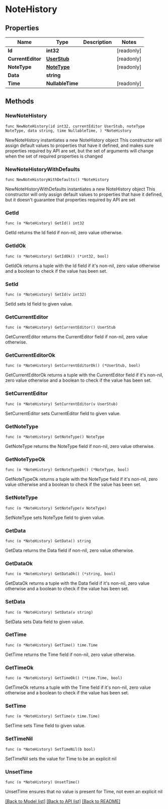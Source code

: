 # NoteHistory

## Properties

Name | Type | Description | Notes
------------ | ------------- | ------------- | -------------
**Id** | **int32** |  | [readonly] 
**CurrentEditor** | [**UserStub**](UserStub.md) |  | [readonly] 
**NoteType** | [**NoteType**](NoteType.md) |  | [readonly] 
**Data** | **string** |  | 
**Time** | **NullableTime** |  | [readonly] 

## Methods

### NewNoteHistory

`func NewNoteHistory(id int32, currentEditor UserStub, noteType NoteType, data string, time NullableTime, ) *NoteHistory`

NewNoteHistory instantiates a new NoteHistory object
This constructor will assign default values to properties that have it defined,
and makes sure properties required by API are set, but the set of arguments
will change when the set of required properties is changed

### NewNoteHistoryWithDefaults

`func NewNoteHistoryWithDefaults() *NoteHistory`

NewNoteHistoryWithDefaults instantiates a new NoteHistory object
This constructor will only assign default values to properties that have it defined,
but it doesn't guarantee that properties required by API are set

### GetId

`func (o *NoteHistory) GetId() int32`

GetId returns the Id field if non-nil, zero value otherwise.

### GetIdOk

`func (o *NoteHistory) GetIdOk() (*int32, bool)`

GetIdOk returns a tuple with the Id field if it's non-nil, zero value otherwise
and a boolean to check if the value has been set.

### SetId

`func (o *NoteHistory) SetId(v int32)`

SetId sets Id field to given value.


### GetCurrentEditor

`func (o *NoteHistory) GetCurrentEditor() UserStub`

GetCurrentEditor returns the CurrentEditor field if non-nil, zero value otherwise.

### GetCurrentEditorOk

`func (o *NoteHistory) GetCurrentEditorOk() (*UserStub, bool)`

GetCurrentEditorOk returns a tuple with the CurrentEditor field if it's non-nil, zero value otherwise
and a boolean to check if the value has been set.

### SetCurrentEditor

`func (o *NoteHistory) SetCurrentEditor(v UserStub)`

SetCurrentEditor sets CurrentEditor field to given value.


### GetNoteType

`func (o *NoteHistory) GetNoteType() NoteType`

GetNoteType returns the NoteType field if non-nil, zero value otherwise.

### GetNoteTypeOk

`func (o *NoteHistory) GetNoteTypeOk() (*NoteType, bool)`

GetNoteTypeOk returns a tuple with the NoteType field if it's non-nil, zero value otherwise
and a boolean to check if the value has been set.

### SetNoteType

`func (o *NoteHistory) SetNoteType(v NoteType)`

SetNoteType sets NoteType field to given value.


### GetData

`func (o *NoteHistory) GetData() string`

GetData returns the Data field if non-nil, zero value otherwise.

### GetDataOk

`func (o *NoteHistory) GetDataOk() (*string, bool)`

GetDataOk returns a tuple with the Data field if it's non-nil, zero value otherwise
and a boolean to check if the value has been set.

### SetData

`func (o *NoteHistory) SetData(v string)`

SetData sets Data field to given value.


### GetTime

`func (o *NoteHistory) GetTime() time.Time`

GetTime returns the Time field if non-nil, zero value otherwise.

### GetTimeOk

`func (o *NoteHistory) GetTimeOk() (*time.Time, bool)`

GetTimeOk returns a tuple with the Time field if it's non-nil, zero value otherwise
and a boolean to check if the value has been set.

### SetTime

`func (o *NoteHistory) SetTime(v time.Time)`

SetTime sets Time field to given value.


### SetTimeNil

`func (o *NoteHistory) SetTimeNil(b bool)`

 SetTimeNil sets the value for Time to be an explicit nil

### UnsetTime
`func (o *NoteHistory) UnsetTime()`

UnsetTime ensures that no value is present for Time, not even an explicit nil

[[Back to Model list]](../README.md#documentation-for-models) [[Back to API list]](../README.md#documentation-for-api-endpoints) [[Back to README]](../README.md)


